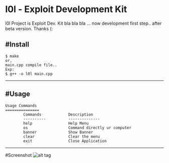 # l0l - Exploit Development Kit

l0l Project is Exploit Dev. Kit bla bla bla ... now development first step.. after beta version. Thanks (:

#Install
-----

    $ make 
    or,
    main.cpp compile file..
    Exp:
    $ g++ -o l0l main.cpp
    
-----
#Usage
-----

    Usage Commands
    ===============
            Commands            Description
            ----------          --------------
            help                Help Menu
            os                  Command directly ur computer
            banner              Show Banner
            clear               Clear the menu
            exit                Close Application
    
-----
#Screenshot
![alt tag](http://i.hizliresim.com/OMgYBD.png)
